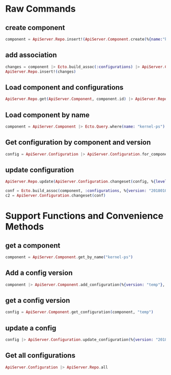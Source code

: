 # Raw Commands

## create component

```elixir
component = ApiServer.Repo.insert!(ApiServer.Component.create(%{name:"kernel-ps"}))
```

## add association

```elixir
changes = component |> Ecto.build_assoc(:configurations) |> ApiServer.Configuration.changeset(%{version: "20180117"})
ApiServer.Repo.insert!(changes)
```

## Load component and configurations

```elixir
ApiServer.Repo.get(ApiServer.Component, component.id) |> ApiServer.Repo.preload(:configurations)
```

## Load component by name

```elixir
component = ApiServer.Component |> Ecto.Query.where(name: "kernel-ps") |> ApiServer.Repo.one() |> ApiServer.Repo.preload(:configurations) 
```

## Get configuration by component and version

```elixir
config = ApiServer.Configuration |> ApiServer.Configuration.for_component(component) |> Ecto.Query.where(version: "20180117") |> ApiServer.Repo.one
```

## update configuration

```elixir
ApiServer.Repo.update(ApiServer.Configuration.changeset(config, %{level: "adversarial"}))

conf = Ecto.build_assoc(component, :configurations, %{version: "20180101"})
c2 = ApiServer.Configuration.changeset(conf)
```

# Support Functions and Convenience Methods

## get a component

```elixir
component = ApiServer.Component.get_by_name("kernel-ps")
```

## Add a config version

```elixir
component |> ApiServer.Component.add_configuration(%{version: "temp"}, save: true)
```

## get a config version

```elixir
config = ApiServer.Component.get_configuration(component, "temp")
```

## update a config

```elixir
config |> ApiServer.Configuration.update_configuration(%{version: "2018-01-20T10:10:10"}, save: true)
```


## Get all configurations

```elixir
ApiServer.Configuration |> ApiServer.Repo.all
```